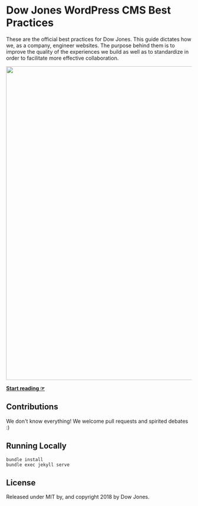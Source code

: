 # Dow Jones WordPress CMS Best Practices

These are the official best practices for Dow Jones. This guide dictates how we, as a company, engineer websites. The purpose behind them is to improve the quality of the experiences we build as well as to standardize in order to facilitate more effective collaboration.

<a href="https://www.dowjones.com"><img src="https://10updotcom-wpengine.s3.amazonaws.com/uploads/2016/10/10up-Github-Banner.png" width="850"></a>


**[Start reading ☞](https://newscorp-ghfb.github.io/Engineering-Best-Practices/)**

## Contributions

We don't know everything! We welcome pull requests and spirited debates :)

## Running Locally

```
bundle install
bundle exec jekyll serve
```

## License

Released under MIT by, and copyright 2018 by Dow Jones.
